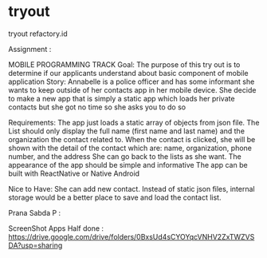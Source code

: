 # tryout
tryout refactory.id

Assignment :


MOBILE PROGRAMMING TRACK
Goal: The purpose of this try out is to determine if our applicants understand about basic component of mobile application
Story: Annabelle is a police officer and has some informant she wants to keep outside of her contacts app in her mobile device. She decide to make a new app that is simply a static app which loads her private contacts but she got no time so she asks you to do so

Requirements:
The app just loads a static array of objects from json file. The List should only display the full name (first name and last name) and the organization the contact related to.
When the contact is clicked, she will be shown with the detail of the contact which are: name, organization, phone number, and the address
She can go back to the lists as she want.
The appearance of the app should be simple and informative
The app can be built with ReactNative or Native Android

Nice to Have:
She can add new contact.
Instead of static json files, internal storage would be a better place to save and load the contact list.

Prana Sabda P :

ScreenShot Apps Half done : 
https://drive.google.com/drive/folders/0BxsUd4sCYOYqcVNHV2ZxTWZVSDA?usp=sharing
